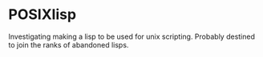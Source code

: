 POSIXlisp
=========

Investigating making a lisp to be used for unix scripting. Probably destined to join the ranks of abandoned lisps.
